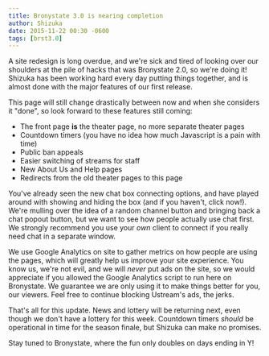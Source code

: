 ```yaml
---
title: Bronystate 3.0 is nearing completion
author: Shizuka
date: 2015-11-22 00:30 -0600
tags: [brst3.0]
---
```


A site redesign is long overdue, and we're sick and tired of looking over
our shoulders at the pile of hacks that was Bronystate 2.0, so we're doing
it! Shizuka has been working hard every day putting things together, and
is almost done with the major features of our first release.

This page will still change drastically between now and when she considers
it "done", so look forward to these features still coming:

<!-- more -->

 - The front page **is** the theater page, no more separate theater pages
 - Countdown timers (you have no idea how much Javascript is a pain with time)
 - Public ban appeals
 - Easier switching of streams for staff
 - New About Us and Help pages
 - Redirects from the old theater pages to this page

You've already seen the new chat box connecting options, and have played
around with showing and hiding the box (and if you haven't, click now!).
We're mulling over the idea of a random channel button and bringing back
a chat popout button, but we want to see how people actually use chat
first. We strongly recommend you use your *own* client to connect if you
really need chat in a separate window.

We use Google Analytics on site to gather metrics on how people are using
the pages, which will greatly help us improve your site experience. You
know us, we're not evil, and we will *never* put ads on the site, so we
would appreciate if you allowed the Google Analytics script to run here
on Bronystate. We guarantee we are only using it to make things better
for you, our viewers. Feel free to continue blocking Ustream's ads, the
jerks.

That's all for this update. News and lottery will be returning next, even
though we don't have a lottery for this week. Countdown timers *should* be
operational in time for the season finale, but Shizuka can make no promises.

Stay tuned to Bronystate, where the fun only doubles on days ending in Y!
